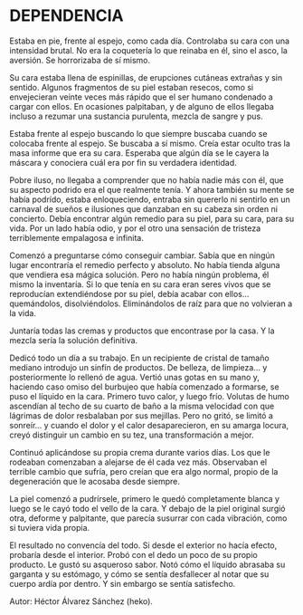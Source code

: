 # DEPENDENCIA

Estaba en pie, frente al espejo, como cada día. Controlaba su cara con una intensidad brutal. No era la coquetería lo que reinaba en él, sino el asco, la aversión. Se horrorizaba de sí mismo.

Su cara estaba llena de espinillas, de erupciones cutáneas extrañas y sin sentido. Algunos fragmentos de su piel estaban resecos, como si envejecieran veinte veces más rápido que el ser humano condenado a cargar con ellos. En ocasiones palpitaban, y de alguno de ellos llegaba incluso a rezumar una sustancia purulenta, mezcla de sangre y pus.

Estaba frente al espejo buscando lo que siempre buscaba cuando se colocaba frente al espejo. Se buscaba a sí mismo. Creía estar oculto tras la masa informe que era su cara. Esperaba que algún día se le cayera la máscara y conociera cuál era por fin su verdadera identidad.

Pobre iluso, no llegaba a comprender que no había nadie más con él, que su aspecto podrido era el que realmente tenía. Y ahora también su mente se había podrído, estaba enloqueciendo, entraba sin quererlo ni sentirlo en un carnaval de sueños e ilusiones que danzaban en su cabeza sin orden ni concierto. Debía encontrar algún remedio para su piel, para su cara, para su vida. Por un lado había odio, y por el otro una sensación de tristeza terriblemente empalagosa e infinita.

Comenzó a preguntarse cómo conseguir cambiar. Sabía que en ningún lugar encontraría el remedio perfecto y absoluto. No había tienda alguna que vendiera esa mágica solución. Pero no había ningún problema, él mismo la inventaría. Si lo que tenía en su cara eran seres vivos que se reproducían extendiéndose por su piel, debía acabar con ellos... quemándolos, disolviéndolos. Eliminándolos de raíz para que no volvieran a la vida.

Juntaría todas las cremas y productos que encontrase por la casa. Y la mezcla sería la solución definitiva.

Dedicó todo un día a su trabajo. En un recipiente de cristal de tamaño mediano introdujo un sinfín de productos. De belleza, de limpieza... y posteriormente lo rellenó de agua. Vertió unas gotas en su mano y, haciendo caso omiso del burbujeo que había comenzado a formarse, se puso el líquido en la cara. Primero tuvo calor, y luego frío. Volutas de humo ascendían al techo de su cuarto de baño a la misma velocidad con que lágrimas de dolor resbalaban por sus mejillas. Pero no gritó, se limitó a sonreír... y cuando el dolor y el calor desaparecieron, en su amarga locura, creyó distinguir un cambio en su tez, una transformación a mejor.

Continuó aplicándose su propia crema durante varios días. Los que le rodeaban comenzaban a alejarse de él cada vez más. Observaban el terrible cambio que sufría, pero creían que era algo normal, propio de la degeneración que le acosaba desde siempre.

La piel comenzó a pudrírsele, primero le quedó completamente blanca y luego se le cayó todo el vello de la cara. Y debajo de la piel original surgió otra, deforme y palpitante, que parecía susurrar con cada vibración, como si tuviera vida propia.

El resultado no convencía del todo. Si desde el exterior no hacía efecto, probaría desde el interior. Probó con el dedo un poco de su propio producto. Le gustó su asqueroso sabor. Notó cómo el líquido abrasaba su garganta y su estómago, y cómo se sentía desfallecer al notar que su cuerpo ardía por dentro. Y sin embargo se sentía satisfecho.

Autor: Héctor Álvarez Sánchez (heko).
